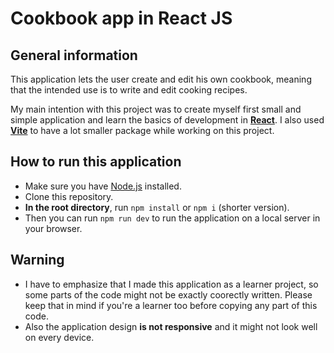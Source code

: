 # Cookbook app in React JS

## General information

This application lets the user create and edit his own cookbook, meaning that the intended use is to write and edit cooking recipes.

My main intention with this project was to create myself first small and simple application and learn the basics of development in **[React](https://react.dev/)**.
I also used **[Vite](https://vitejs.dev/)** to have a lot smaller package while working on this project.

## How to run this application

* Make sure you have [Node.js](https://nodejs.org/) installed.
* Clone this repository.
* **In the root directory**, run `npm install` or `npm i` (shorter version).
* Then you can run `npm run dev` to run the application on a local server in your browser.

## Warning

* I have to emphasize that I made this application as a learner project, so some parts of the code might not be exactly coorectly written. Please keep that in mind if you're a learner too before copying any part of this code.
* Also the application design **is not responsive** and it might not look well on every device.
